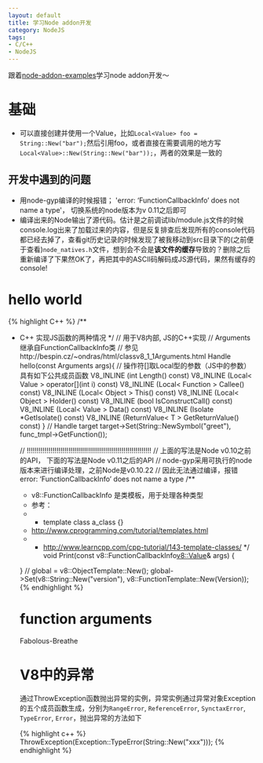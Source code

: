 ```yaml
---
layout: default
title: 学习Node addon开发
category: NodeJS
tags: 
- C/C++
- NodeJS
---
```

跟着[node-addon-examples](https://github.com/rvagg/node-addon-examples)学习node addon开发～

# 基础
+ 可以直接创建并使用一个Value，比如`Local<Value> foo = String::New("bar");`然后引用foo，或者直接在需要调用的地方写`Local<Value>::New(String::New("bar"));`，两者的效果是一致的

## 开发中遇到的问题
+ 用node-gyp编译的时候报错； 'error: ‘FunctionCallbackInfo’ does not name a type'， 切换系统的node版本为v 0.11之后即可
+ 编译出来的Node输出了源代码。估计是之前调试lib/module.js文件的时候console.log出来了加载过来的内容，但是反复排查后发现所有的console代码都已经去掉了，查看git历史记录的时候发现了被我移动到src目录下的(之前便于查看)`node_natives.h`文件，想到会不会是**该文件的缓存**导致的？删除之后重新编译了下果然OK了，再把其中的ASCII码解码成JS源代码，果然有缓存的console!

# hello world
{% highlight C++ %}
/**
 * C++ 实现JS函数的两种情况
 */
// 用于V8内部, JS的C++实现
// Arguments继承自FunctionCallbackInfo类
// 参见http://bespin.cz/~ondras/html/classv8_1_1Arguments.html
Handle<Value> hello(const Arguments args){
    // 操作符[]取Local<Value>型的参数（JS中的参数）具有如下公共成员函数
    V8_INLINE (int Length() const)
 	V8_INLINE (Local< Value > operator[](int i) const)
 	V8_INLINE (Local< Function > Callee() const)
 	V8_INLINE (Local< Object > This() const)
 	V8_INLINE (Local< Object > Holder() const)
 	V8_INLINE (bool IsConstructCall() const)
 	V8_INLINE (Local< Value > Data() const)
 	V8_INLINE (Isolate *GetIsolate() const)
 	V8_INLINE (ReturnValue< T > GetReturnValue() const)
}
// Handle<Object> target
target->Set(String::NewSymbol("greet"), func_tmpl->GetFunction());

// !!!!!!!!!!!!!!!!!!!!!!!!!!!!!!!!!!!!!!!!!!!!!!!!!!!!!!!!!!!!!!!
// 上面的写法是Node v0.10之前的API， 下面的写法是Node v0.11之后的API
// node-gyp采用可执行的node版本来进行编译处理，之前Node是v0.10.22
// 因此无法通过编译，报错error: ‘FunctionCallbackInfo’ does not name a type
/**
 * v8::FunctionCallbackInfo 是类模板，用于处理各种类型
 * 参考：
 *  + template<class a_type> class a_class {} 
 *    http://www.cprogramming.com/tutorial/templates.html
 *  + http://www.learncpp.com/cpp-tutorial/143-template-classes/
 */
void Print(const v8::FunctionCallbackInfo<v8::Value>& args) {
 
}
// global = v8::ObjectTemplate::New();
global->Set(v8::String::New("version"), v8::FunctionTemplate::New(Version));
{% endhighlight %}

# function arguments




Fabolous-Breathe

# V8中的异常
通过ThrowException函数抛出异常的实例，异常实例通过异常对象Exception的五个成员函数生成，分别为`RangeError`, `ReferenceError`, `SynctaxError`, `TypeError`, `Error`，抛出异常的方法如下

{% highlight c++ %}
ThrowException(Exception::TypeError(String::New("xxx")));
{% endhighlight %}

